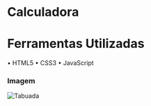 # Calculadora

# Ferramentas Utilizadas

• HTML5
• CSS3
• JavaScript

### Imagem

![Tabuada](https://github.com/vyoshio71/Tabuada-/assets/116774749/c02c8526-9926-4cf6-875b-bb0fc5417596)
